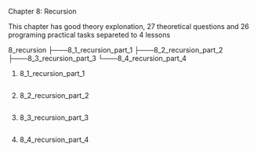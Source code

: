 Chapter 8: Recursion

This chapter has good theory explonation, 27 theoretical questions and 26 programing practical tasks separeted to 4 lessons

8_recursion
├───8_1_recursion_part_1
├───8_2_recursion_part_2
├───8_3_recursion_part_3
└───8_4_recursion_part_4

1. 8_1_recursion_part_1

```

```

2. 8_2_recursion_part_2

```

```

3. 8_3_recursion_part_3

```

```

4. 8_4_recursion_part_4

```

```
